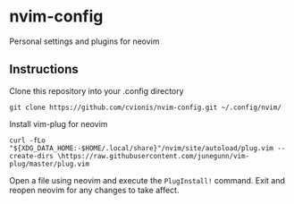 # nvim-config
Personal settings and plugins for neovim

<h2>Instructions</h2>

Clone this repository into your .config directory
```
git clone https://github.com/cvionis/nvim-config.git ~/.config/nvim/
```
Install vim-plug for neovim
```
curl -fLo "${XDG_DATA_HOME:-$HOME/.local/share}"/nvim/site/autoload/plug.vim --create-dirs \https://raw.githubusercontent.com/junegunn/vim-plug/master/plug.vim
```

Open a file using neovim and execute the ``PlugInstall!`` command. Exit and reopen neovim for any changes to take affect.
